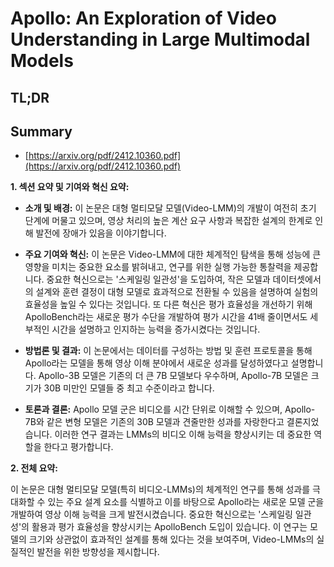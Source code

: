 # Apollo: An Exploration of Video Understanding in Large Multimodal Models
## TL;DR
## Summary
- [https://arxiv.org/pdf/2412.10360.pdf](https://arxiv.org/pdf/2412.10360.pdf)

**1. 섹션 요약 및 기여와 혁신 요약:**

- **소개 및 배경:**
  이 논문은 대형 멀티모달 모델(Video-LMM)의 개발이 여전히 초기 단계에 머물고 있으며, 영상 처리의 높은 계산 요구 사항과 복잡한 설계의 한계로 인해 발전에 장애가 있음을 이야기합니다.

- **주요 기여와 혁신:**
  이 논문은 Video-LMM에 대한 체계적인 탐색을 통해 성능에 큰 영향을 미치는 중요한 요소를 밝혀내고, 연구를 위한 실행 가능한 통찰력을 제공합니다. 중요한 혁신으로는 '스케일링 일관성'을 도입하여, 작은 모델과 데이터셋에서의 설계와 훈련 결정이 대형 모델로 효과적으로 전환될 수 있음을 설명하여 실험의 효율성을 높일 수 있다는 것입니다. 또 다른 혁신은 평가 효율성을 개선하기 위해 ApolloBench라는 새로운 평가 수단을 개발하여 평가 시간을 41배 줄이면서도 세부적인 시간을 설명하고 인지하는 능력을 증가시켰다는 것입니다.

- **방법론 및 결과:**
  이 논문에서는 데이터를 구성하는 방법 및 훈련 프로토콜을 통해 Apollo라는 모델을 통해 영상 이해 분야에서 새로운 성과를 달성하였다고 설명합니다. Apollo-3B 모델은 기존의 더 큰 7B 모델보다 우수하며, Apollo-7B 모델은 크기가 30B 미만인 모델들 중 최고 수준이라고 합니다.

- **토론과 결론:**
  Apollo 모델 군은 비디오를 시간 단위로 이해할 수 있으며, Apollo-7B와 같은 변형 모델은 기존의 30B 모델과 견줄만한 성과를 자랑한다고 결론지었습니다. 이러한 연구 결과는 LMMs의 비디오 이해 능력을 향상시키는 데 중요한 역할을 한다고 평가합니다.

**2. 전체 요약:**

이 논문은 대형 멀티모달 모델(특히 비디오-LMMs)의 체계적인 연구를 통해 성과를 극대화할 수 있는 주요 설계 요소를 식별하고 이를 바탕으로 Apollo라는 새로운 모델 군을 개발하여 영상 이해 능력을 크게 발전시켰습니다. 중요한 혁신으로는 '스케일링 일관성'의 활용과 평가 효율성을 향상시키는 ApolloBench 도입이 있습니다. 이 연구는 모델의 크기와 상관없이 효과적인 설계를 통해 있다는 것을 보여주며, Video-LMMs의 실질적인 발전을 위한 방향성을 제시합니다.